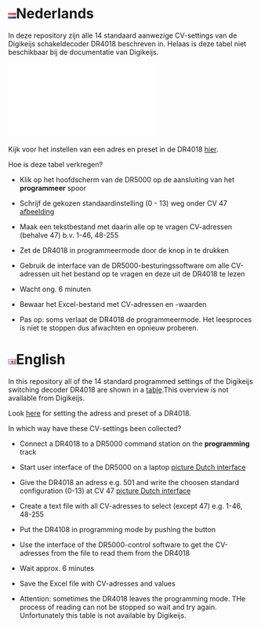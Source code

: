 # ![Nederlandse vlag](../../images/nl.gif)Nederlands

In deze repository zijn alle 14 standaard aanwezige CV-settings van de Digikeijs schakeldecoder DR4018 beschreven in. Helaas is deze tabel niet beschikbaar bij de documentatie van Digikeijs.

![tabelvorm](DR4018_overview.md)

Kijk voor het instellen van een adres en preset in de DR4018 [hier](DR4018_adresCVRW.md).

Hoe is deze tabel verkregen?

* Klik op het hoofdscherm van de DR5000 op de aansluiting van het **programmeer** spoor
* Schrijf de gekozen standaardinstelling (0 - 13) weg onder CV 47 [afbeelding](./images/CV_programming_reading.JPG)
* Maak een tekstbestand met daarin alle op te vragen CV-adressen (behalve 47) b.v. 1-46, 48-255
* Zet de DR4018 in programmeermode door de knop in te drukken
* Gebruik de interface van de DR5000-besturingssoftware om alle CV-adressen uit het bestand op te vragen en deze uit de DR4018 te lezen
* Wacht ong. 6 minuten
* Bewaar het Excel-bestand met CV-adressen en -waarden

* Pas op: soms verlaat de DR4018 de programmeermode. Het leesproces is niet te stoppen dus afwachten en opnieuw proberen.


# ![English flag](../../images/gb.gif)English

In this repository all of the 14 standard programmed settings of the Digikeijs switching decoder DR4018 are shown in a [table](DR4018_overview.md).This overview is not available from Digikeijs.

Look [here](DR4018_adresCVRW.md) for setting the adress and preset of a DR4018.


In which way have these CV-settings been collected?

* Connect a DR4018 to a DR5000 command station on the **programming** track
* Start user interface of the DR5000 on a laptop [picture Dutch interface](./images/DR5000commandstationinterface.JPG)
* Give the DR4018 an adress e.g. 501 and write the choosen standard configuration (0-13) at CV 47 [picture Dutch interface](./images/CV_programming_reading.JPG)
* Create a text file with all CV-adresses to select (except 47) e.g. 1-46, 48-255
* Put the DR4108 in programming mode by pushing the button
* Use the interface of the DR5000-control software to get the CV-adresses from the file to read them from the DR4018
* Wait approx. 6 minutes
* Save the Excel file with CV-adresses and values

* Attention: sometimes the DR4018 leaves the programming mode. THe process of reading can not be stopped so wait and try again. Unfortunately this table is not available by Digikeijs.
